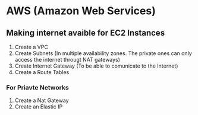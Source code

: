 # AWS (Amazon Web Services)

## Making internet avaible for EC2 Instances

1. Create a VPC
2. Create Subnets (In multiple availability zones. The private ones can only access the internet througt NAT gateways)
3. Create Internet Gateway (To be able to comunicate to the Internet)
4. Create a Route Tables


### For Priavte Networks

1. Create a Nat Gateway
2. Create an Elastic IP